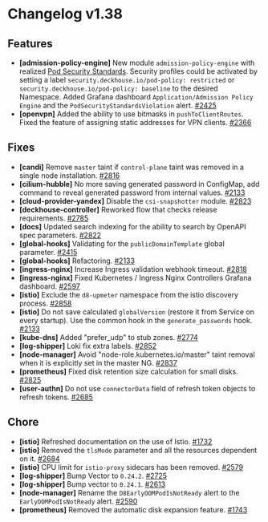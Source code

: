 # Changelog v1.38

## Features


 - **[admission-policy-engine]** New module `admission-policy-engine` with realized [Pod Security Standards](https://kubernetes.io/docs/concepts/security/pod-security-standards/). 
    Security profiles could be activated by setting a label `security.deckhouse.io/pod-policy: restricted` or `security.deckhouse.io/pod-policy: baseline` to the desired Namespace. 
    Added Grafana dashboard `Application/Admission Policy Engine` and the `PodSecurityStandardsViolation` alert. [#2425](https://github.com/deckhouse/deckhouse/pull/2425)
 - **[openvpn]** Added the ability to use bitmasks in `pushToClientRoutes`. Fixed the feature of assigning static addresses for VPN clients. [#2366](https://github.com/deckhouse/deckhouse/pull/2366)

## Fixes


 - **[candi]** Remove `master` taint if `control-plane` taint was removed in a single node installation. [#2816](https://github.com/deckhouse/deckhouse/pull/2816)
 - **[cilium-hubble]** No more saving generated password in ConfigMap, add command to reveal generated password from internal values. [#2133](https://github.com/deckhouse/deckhouse/pull/2133)
 - **[cloud-provider-yandex]** Disable the `csi-snapshotter` module. [#2823](https://github.com/deckhouse/deckhouse/pull/2823)
 - **[deckhouse-controller]** Reworked flow that checks release requirements. [#2785](https://github.com/deckhouse/deckhouse/pull/2785)
 - **[docs]** Updated search indexing for the ability to search by OpenAPI spec parameters. [#2822](https://github.com/deckhouse/deckhouse/pull/2822)
 - **[global-hooks]** Validating for the `publicDomainTemplate` global parameter. [#2415](https://github.com/deckhouse/deckhouse/pull/2415)
 - **[global-hooks]** Refactoring. [#2133](https://github.com/deckhouse/deckhouse/pull/2133)
 - **[ingress-nginx]** Increase Ingress validation webhook timeout. [#2818](https://github.com/deckhouse/deckhouse/pull/2818)
 - **[ingress-nginx]** Fixed Kubernetes / Ingress Nginx Controllers Grafana dashboard. [#2597](https://github.com/deckhouse/deckhouse/pull/2597)
 - **[istio]** Exclude the `d8-upmeter` namespace from the istio discovery process. [#2858](https://github.com/deckhouse/deckhouse/pull/2858)
 - **[istio]** Do not save calculated `globalVersion` (restore it from Service on every startup). Use the common hook in the `generate_passwords` hook. [#2133](https://github.com/deckhouse/deckhouse/pull/2133)
 - **[kube-dns]** Added "prefer_udp" to stub zones. [#2774](https://github.com/deckhouse/deckhouse/pull/2774)
 - **[log-shipper]** Loki fix extra labels. [#2852](https://github.com/deckhouse/deckhouse/pull/2852)
 - **[node-manager]** Avoid "node-role.kubernetes.io/master" taint removal when it is explicitly set in the master NG. [#2837](https://github.com/deckhouse/deckhouse/pull/2837)
 - **[prometheus]** Fixed disk retention size calculation for small disks. [#2825](https://github.com/deckhouse/deckhouse/pull/2825)
 - **[user-authn]** Do not use `connectorData` field of refresh token objects to refresh tokens. [#2685](https://github.com/deckhouse/deckhouse/pull/2685)

## Chore


 - **[istio]** Refreshed documentation on the use of Istio. [#1732](https://github.com/deckhouse/deckhouse/pull/1732)
 - **[istio]** Removed the `tlsMode` parameter and all the resources dependent on it. [#2684](https://github.com/deckhouse/deckhouse/pull/2684)
 - **[istio]** CPU limit for `istio-proxy` sidecars has been removed. [#2579](https://github.com/deckhouse/deckhouse/pull/2579)
 - **[log-shipper]** Bump Vector to `0.24.2`. [#2725](https://github.com/deckhouse/deckhouse/pull/2725)
 - **[log-shipper]** Bump vector to `0.24.1`. [#2613](https://github.com/deckhouse/deckhouse/pull/2613)
 - **[node-manager]** Rename the `D8EarlyOOMPodIsNotReady` alert to the `EarlyOOMPodIsNotReady` alert. [#2590](https://github.com/deckhouse/deckhouse/pull/2590)
 - **[prometheus]** Removed the automatic disk expansion feature. [#1743](https://github.com/deckhouse/deckhouse/pull/1743)

